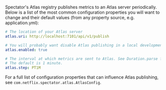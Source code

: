 Spectator's Atlas registry publishes metrics to an Atlas server periodically. Below is a list of
the most common configuration properties you will want to change and their default values
(from any property source, e.g. application.yml):

```yml
# The location of your Atlas server
atlas.uri: http://localhost:7101/api/v1/publish

# You will probably want disable Atlas publishing in a local development profile.
atlas.enabled: true

# The interval at which metrics are sent to Atlas. See Duration.parse for the expected format.
# The default is 1 minute.
atlas.step: PT1M
```

For a full list of configuration properties that can influence Atlas publishing, see
`com.netflix.spectator.atlas.AtlasConfig`.
